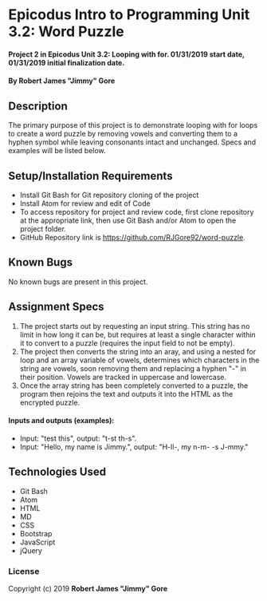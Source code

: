 # Epicodus Intro to Programming Unit 3.2: Word Puzzle

#### Project 2 in Epicodus Unit 3.2: Looping with for.  01/31/2019 start date, 01/31/2019 initial finalization date.

#### By **Robert James "Jimmy" Gore**

## Description

The primary purpose of this project is to demonstrate looping with for loops to create a word puzzle by removing vowels and converting them to a hyphen symbol while leaving consonants intact and unchanged. Specs and examples will be listed below.

## Setup/Installation Requirements

* Install Git Bash for Git repository cloning of the project
* Install Atom for review and edit of Code
* To access repository for project and review code, first clone repository at the appropriate link, then use Git Bash and/or Atom to open the project folder.
* GitHub Repository link is https://github.com/RJGore92/word-puzzle.

## Known Bugs

No known bugs are present in this project.

## Assignment Specs

1. The project starts out by requesting an input string.  This string has no limit in how long it can be, but requires at least a single character within it to convert to a puzzle (requires the input field to not be empty).
2. The project then converts the string into an aray, and using a nested for loop and an array variable of vowels, determines which characters in the string are vowels, soon removing them and replacing a hyphen "-" in their position.  Vowels are tracked in uppercase and lowercase.
3. Once the array string has been completely converted to a puzzle, the program then rejoins the text and outputs it into the HTML as the encrypted puzzle.

####  Inputs and outputs (examples):

* Input: "test this", output: "t-st th-s".
* Input: "Hello, my name is Jimmy.", output: "H-ll-, my n-m- -s J-mmy."

## Technologies Used

* Git Bash
* Atom
* HTML
* MD
* CSS
* Bootstrap
* JavaScript
* jQuery

### License

Copyright (c) 2019 **Robert James "Jimmy" Gore**
